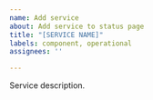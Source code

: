 ```yaml
---
name: Add service
about: Add service to status page
title: "[SERVICE NAME]"
labels: component, operational
assignees: ''

---
```


Service description.
